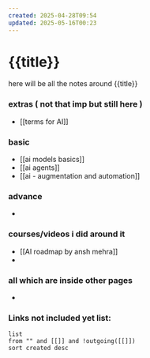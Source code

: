 ```yaml
---
created: 2025-04-28T09:54
updated: 2025-05-16T00:23
---
```


# {{title}}

here will be all the notes around {{title}}


### extras ( not that imp but still here )

- [[terms for AI]]

### basic

- [[ai models basics]]
- [[ai agents]]
- [[ai - augmentation and automation]]

### advance

- 


### courses/videos i did around it

- [[AI roadmap by ansh mehra]]
- 


### all which are inside other pages

- 


### **Links not included yet list:**
```dataview
list
from "" and [[]] and !outgoing([[]])
sort created desc
```
